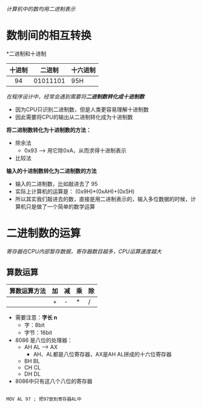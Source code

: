 
*计算机中的数均用二进制表示*

# 数制间的相互转换

*二进制和十进制 

| 十进制 |   二进制    | 十六进制 |
| :-: | :------: | ---- |
| 94  | 01011101 | 95H  |

*在程序设计中，经常会遇到需要将**二进制数转化成十进制数***
- 因为CPU只识别二进制数，但是人类更容易理解十进制数
- 因此需要将CPU的输出从二进制转化成为十进制数

**将二进制数转化为十进制数的方法：**
- 除余法
	- 0x93 --> 用它除0xA，从而求得十进制表示
- 比较法

**输入的十进制数转化为二进制数的方法**
- 输入的二进制数，比如敲进去了 95 
- 实际上计算机的运算是： (0x9H)\*(0xAH)+(0x5H)
- 所以其实我们敲进去的数，直接是用二进制表示的，输入多位数据的时候，计算机只是做了一个简单的数学运算

# 二进制数的运算

*寄存器在CPU内部暂存数据，寄存器数目越多，CPU运算速度越大*

## 算数运算

| 算数运算方法 |  加  | 减   | 乘   | 除   |
| :----: | :-: | --- | --- | --- |
|        |  +  | -   | \*  | /   |
- 需要注意：**字长 n**
	- 字：8bit
	- 字节：16bit
- 8086 是八位的处理器：
	- AH AL --> AX 
		- AH、AL都是八位寄存器，AX是AH AL拼成的十六位寄存器
	- BH BL
	- CH CL
	- DH DL
- 8086中只有这八个八位的寄存器

~~~ x86asm

MOV AL 97 ; 把97放到寄存器AL中


~~~

